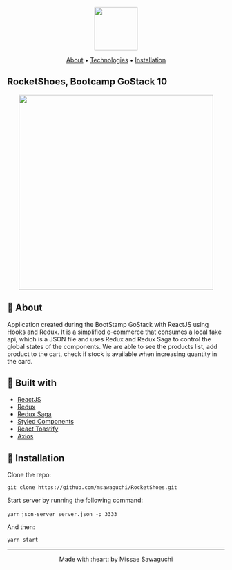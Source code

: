 <p align="center">
  <img height="100" src="https://user-images.githubusercontent.com/28602785/80768725-8df44900-8b21-11ea-9211-db57a6a36022.png">
</p>
<p align="center">
    <a href="https://github.com/msawaguchi/RocketShoes#rocketshoes_about">About</a> • <a href="https://github.com/msawaguchi/RocketShoes#rocketshoes_techs">Technologies</a> • <a href="https://github.com/msawaguchi/RocketShoes#rocketshoes_execute">Installation</a>
    <h2>RocketShoes, Bootcamp GoStack 10</h2>
</p>

<p align="center">
  <img height="450" src="https://user-images.githubusercontent.com/28602785/80770440-b9c5fd80-8b26-11ea-83c1-75f79953bf09.png">
</p>

## :pushpin: About
<p id="rocketshoes_about">
    Application created during the BootStamp GoStack with ReactJS using Hooks and Redux. It is a simplified e-commerce that consumes a local fake api, which is a JSON file and uses Redux and Redux Saga to control the global states of the components. We are able to see the products list, add product to the cart, check if stock is available when increasing quantity in the card.
    </p>

## :pushpin: Built with
<ul id="rocketshoes_techs">
    <li><a href="https://reactjs.org/">ReactJS</a></li>
    <li><a href="https://redux.js.org/">Redux</a></li>
    <li><a href="https://redux-saga.js.org/">Redux Saga</a></li>
    <li><a href="https://www.styled-components.com/">Styled Components</a></li>
    <li><a href="https://www.npmjs.com/package/react-toastify">React Toastify</a></li>
    <li><a href="https://github.com/axios/axios">Axios</a></li>
</ul>

## :pushpin: Installation

<p>Clone the repo:</p>

`git clone https://github.com/msawaguchi/RocketShoes.git`

<p id="rocketshoes_execute">
    Start server by running the following command:
</p>

 `yarn`
 `json-server server.json -p 3333`

And then:
 
 `yarn start`

<footer>
    <hr></hr>
<p align="center">
Made with :heart: by Missae Sawaguchi
</p>
</footer>
